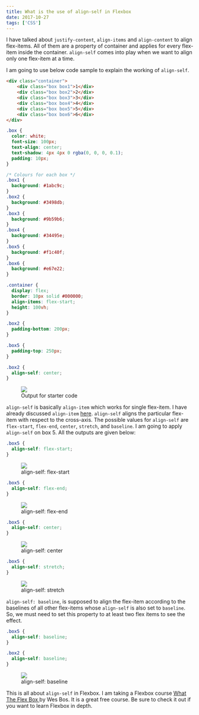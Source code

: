 ```yaml
---
title: What is the use of align-self in Flexbox
date: 2017-10-27
tags: ['CSS']
---
```


<p class="intro">I have talked about <code>justify-content</code>, <code>align-items</code> and <code>align-content</code> to align flex-items. All of them are a property of container and applies for every flex-item inside the container. <code>align-self</code> comes into play when we want to align only one flex-item at a time.</p>

I am going to use below code sample to explain the working of `align-self`.

```html
<div class="container">
    <div class="box box1">1</div>
    <div class="box box2">2</div>
    <div class="box box3">3</div>
    <div class="box box4">4</div>
    <div class="box box5">5</div>
    <div class="box box6">6</div>
</div>
```

```css
.box {
  color: white;
  font-size: 100px;
  text-align: center;
  text-shadow: 4px 4px 0 rgba(0, 0, 0, 0.1);
  padding: 10px;
}

/* Colours for each box */
.box1 {
  background: #1abc9c;
}
.box2 {
  background: #3498db;
}
.box3 {
  background: #9b59b6;
}
.box4 {
  background: #34495e;
}
.box5 {
  background: #f1c40f;
}
.box6 {
  background: #e67e22;
}

.container {
  display: flex;
  border: 10px solid #000000;
  align-items: flex-start;
  height: 100vh;
}

.box2 {
  padding-bottom: 200px;
}

.box5 {
  padding-top: 250px;
}

.box2 {
  align-self: center;
}
```

<figure>
  <img src="./align-self.png">
  <figcaption>Output for starter code</figcaption>
</figure>

`align-self` is basically `align-item` which works for single flex-item. I have already discussed `align-item` <a href="https://anku.netlify.com/blog/align-items">here</a>. `align-self` aligns the particular flex-item with respect to the cross-axis. The possible values for `align-self` are `flex-start`, `flex-end`, `center`, `stretch`, and `baseline`. I am going to apply `align-self` on box 5. All the outputs are given below:

```css
.box5 {
  align-self: flex-start;
}
```

<figure>
  <img src="./align-self.png">
  <figcaption>align-self: flex-start</figcaption>
</figure>

```css
.box5 {
  align-self: flex-end;
}
```

<figure>
  <img src="./align-self-flex-end.png">
  <figcaption>align-self: flex-end</figcaption>
</figure>

```css
.box5 {
  align-self: center;
}
```

<figure>
  <img src="./align-self-center.png">
  <figcaption>align-self: center</figcaption>
</figure>

```css
.box5 {
  align-self: stretch;
}
```

<figure>
  <img src="./align-self-stretch.png">
  <figcaption>align-self: stretch</figcaption>
</figure>

`align-self: baseline`, is supposed to align the flex-item according to the baselines of all other flex-items whose `align-self` is also set to `baseline`. So, we must need to set this property to at least two flex items to see the effect.

```css
.box5 {
  align-self: baseline;
}

.box2 {
  align-self: baseline;
}
```

<figure>
  <img src="./align-self-baseline.png">
  <figcaption>align-self: baseline</figcaption>
</figure>

This is all about `align-self` in Flexbox. I am taking a Flexbox course <a href="https://flexbox.io" target="_blank" >What The Flex Box </a> by Wes Bos. It is a great free course. Be sure to check it out if you want to learn Flexbox in depth.
